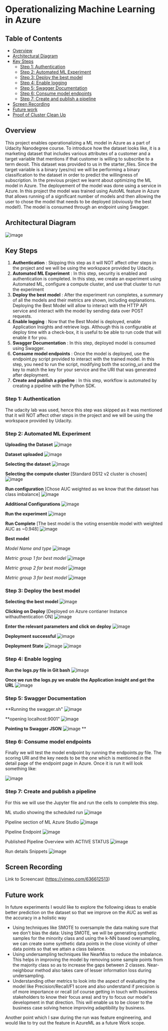 # Operationalizing Machine Learning in Azure

## Table of Contents
   * [Overview](#overview)
   * [Architectural Diagram](#architectural-diagram)
   * [Key Steps](#key-steps)
       * [Step 1: Authentication](#step-1-authentication)
       * [Step 2: Automated ML Experiment](#step-2-automated-ml-experiment)
       * [Step 3: Deploy the best model](#step-3-deploy-the-best-model)
       * [Step 4: Enable logging](#step-4-enable-logging)
       * [Step 5: Swagger Documentation](#step-5-swagger-documentation)
       * [Step 6: Consume model endpoints](#step-6-consume-model-endpoints)
       * [Step 7: Create and publish a pipeline](#step-7-create-and-publish-a-pipeline)
   * [Screen Recording](#screen-recording)
   * [Future work](#Future-work)
   * [Proof of Cluster Clean Up](#Proof-of-Cluster-Clean-Up)

## Overview
This project enables operationalizing a ML model in Azure as a part of Udacity Nanodegree course. To introduce how the dataset looks like, it is a marketing dataset that includes various attributes of a customer and a target variable that mentions if that customer is willing to subscribe to a term deosit. This dataset was provided to us in the starter_files. Since the target variable is a binary (yes/no) we will be performing a binary classification to the dataset in order to predict the willingness of subscription. In the previous project we learnt about optimizing the ML model in Azure. The deployement of the model was done using a service in Azure. In this project the model was trained using AutoML feature in Azure that allows running of a significant number of models and then allowing the user to chose the model that needs to be deployed (obviously the best model!). The model is consumed through an endpoint using Swagger.

## Architectural Diagram

![image](https://user-images.githubusercontent.com/38326274/137786806-df9d1c40-4ab4-4a4b-8795-10fe72558eed.png)


## Key Steps
1. **Authentication** : Skipping this step as it will NOT affect other steps in the project and we will be using the workspace provided by Udacity.
2. **Automated ML Experiment** : In this step, security is enabled and authentication is completed. In this step, we create an experiment using Automated ML, configure a compute cluster, and use that cluster to run the experiment
3. **Deploy the best model** : After the experiment run completes, a summary of all the models and their metrics are shown, including explanations. Deploying the Best Model will allow to interact with the HTTP API service and interact with the model by sending data over POST requests.
4. **Enable logging** : Now that the Best Model is deployed, enable Application Insights and retrieve logs. Although this is configurable at deploy time with a check-box, it is useful to be able to run code that will enable it for you.
5. **Swagger Documentation** : In this step, deployed model is consumed using Swagger.
6. **Consume model endpoints** : Once the model is deployed, use the endpoint.py script provided to interact with the trained model. In this step, you need to run the script, modifying both the scoring_uri and the key to match the key for your service and the URI that was generated after deployment.
7. **Create and publish a pipeline** : In this step, workflow is automated by creating a pipeline with the Python SDK.


### Step 1: Authentication
The udacity lab was used, hence this step was skipped as it was mentioned that it will NOT affect other steps in the project and we will be using the workspace provided by Udacity.

### Step 2: Automated ML Experiment
   **Uploading the Dataset**
      ![image](https://user-images.githubusercontent.com/38326274/137475242-15fa77f9-1b0b-45da-8d24-0daf261105f8.png)
   
   **Dataset uploaded**
      ![image](https://user-images.githubusercontent.com/38326274/137475376-d28c282d-aec6-4c83-bd5b-f95727c1bd1c.png)
   
   **Selecting the dataset**
      ![image](https://user-images.githubusercontent.com/38326274/137475496-35d9302a-b771-4bef-b579-3b65418d8e24.png)
   
   **Selecting the compute cluster** [Standard DS12 v2 cluster is chosen]
      ![image](https://user-images.githubusercontent.com/38326274/137475795-f31166a7-9f8b-40e4-9eb4-77b23744b3a7.png)
   
   **Run configuration** [Chose AUC weighted as we know that the dataset has class imbalance]
      ![image](https://user-images.githubusercontent.com/38326274/137476184-196809b0-0813-4bcd-857f-e0c49c6f3a28.png)
   
   **Additional Configurations**
      ![image](https://user-images.githubusercontent.com/38326274/137476496-4ae85f6e-a489-43bb-9a03-4aec1598067f.png)
   
   **Run the experiment**
      ![image](https://user-images.githubusercontent.com/38326274/137476624-edc1484a-10bb-477c-819f-e21cb0231795.png)

   **Run Complete** [The best model is the voting ensemble model with weighted AUC as ~0.948]
      ![image](https://user-images.githubusercontent.com/38326274/137478957-59add80a-7152-4736-8ffb-f593e8c4dc52.png)

   **Best model**
   
   *Model Name and type*
      ![image](https://user-images.githubusercontent.com/38326274/137479333-64d47c75-680f-45bd-9f6a-e321df796eb1.png)
      
   *Metric group 1 for best model*
      ![image](https://user-images.githubusercontent.com/38326274/137479437-fd1f4bec-6d26-4f9c-a049-0777a9103dbc.png)

   *Metric group 2 for best model*
      ![image](https://user-images.githubusercontent.com/38326274/137479654-70a7079c-3608-4fd7-9c6b-b869202fafb5.png)

   *Metric group 3 for best model*
      ![image](https://user-images.githubusercontent.com/38326274/137479754-6f6764b2-f18c-4b5d-b3be-8a2c56bc9022.png)


### Step 3: Deploy the best model

  **Selecting the best model**
    ![image](https://user-images.githubusercontent.com/38326274/137480275-5bb97e78-f74a-4b31-9d9d-28aee41c9082.png)

  **Clicking on Deploy** [Deployed on Azure contianer Instance withauthentication ON]
    ![image](https://user-images.githubusercontent.com/38326274/137480332-120e33b1-570f-4c0e-9d81-43dfcab76453.png)

  **Enter the relevant parameters and click on deploy**
    ![image](https://user-images.githubusercontent.com/38326274/137480446-685f61b8-fe95-42fd-960d-ab31fc5f9a42.png)

  **Deployment successful**
    ![image](https://user-images.githubusercontent.com/38326274/137482366-f3304e35-0aa0-4de8-ba38-6e184c4f9e59.png)

  **Deployment State**
    ![image](https://user-images.githubusercontent.com/38326274/137482512-ea49f047-3599-4907-8990-9b653546aae0.png)
    ![image](https://user-images.githubusercontent.com/38326274/137482840-0d58d00f-5d64-433a-8700-6065f63f0ada.png)


    
### Step 4: Enable logging

  **Run the logs.py file in Git bash**
  ![image](https://user-images.githubusercontent.com/38326274/137484220-abe01208-580a-48e8-b7a1-37b850cc46ed.png)

  **Once we run the logs.py we enable the Application insight and get the URL**
  ![image](https://user-images.githubusercontent.com/38326274/137485366-ddc6d99e-ddbb-46ed-9ef5-dd1bfea63d85.png)


### Step 5: Swagger Documentation

  **Running the swagger.sh"
  ![image](https://user-images.githubusercontent.com/38326274/137497124-ad63c187-027d-43d6-a936-8f5b18b2d8a8.png)
  
  **opening localhost:9001"
  ![image](https://user-images.githubusercontent.com/38326274/137497240-1682eaf7-6cbe-4494-a4ee-c01177c4f957.png)

  **Pointing to Swagger JSON**
  ![image](https://user-images.githubusercontent.com/38326274/137497742-b5e870e3-7b00-4dcd-afa7-b6406812ba69.png)
  **

### Step 6: Consume model endpoints
  Finally we will test the model endpoint by running the endpoints.py file. The scoring URI and the key needs to be the one which is mentioned in the detail page of the endpoint page in Azure. Once it is run it will look something like:
  
  ![image](https://user-images.githubusercontent.com/38326274/137760452-8fbcc021-0118-46c7-99c9-41da23f78dfa.png)


### Step 7: Create and publish a pipeline
   For this we will use the Jupyter file and run the cells to complete this step.
   
   ML studio showing the scheduled run
   ![image](https://user-images.githubusercontent.com/38326274/137980409-1210ec35-e258-4952-8789-7abc81d1c44a.png)

   Pipeline section of ML Azure Studio
   ![image](https://user-images.githubusercontent.com/38326274/137767728-6711e46f-87a9-4c54-a80e-84b526af3af5.png)
   
   Pipeline Endpoint
   ![image](https://user-images.githubusercontent.com/38326274/137767834-5b5b4c08-a699-4d7f-8d62-fa94c8c9257c.png)

   Published Pipeline Overview with ACTIVE STATUS
   ![image](https://user-images.githubusercontent.com/38326274/137768016-491aa14d-d5d0-4b48-acc1-06e3007d82b6.png)

   Run details Snippets
   ![image](https://user-images.githubusercontent.com/38326274/137768239-f66ba926-c253-4d7c-97fe-ab890d457056.png)


   
## Screen Recording
Link to Screencast (https://vimeo.com/636612513)

## Future work
  In future experiments I would like to explore the following ideas to enable better prediction on the dataset so that we improve on the AUC as well as the accuracy in a holistic way

   - Using techniques like SMOTE to oversample the data making sure that we don't bias the data: Using SMOTE, we will be generating synthetic samples for the minority class and using the k-NN based oversampling, we can create some synthetic data points in the close vicinity of other data points so that we attain a class balance.
   - Using undersampling techniques like NearMiss to reduce the imbalance. This helps in improving the model by removing some sample points from the majority class so as to increase the gaps between 2 classes. Near-neighbour method also takes care of lesser information loss during undersampling.
   - Understanding other metrics to look into the aspect of evaluating the model like Precision/Recall/F1 score and also understand if precision is of more importance or recall (of course getting in touch with business stakeholders to know their focus area) and try to focus our model's development in that direction. This will enable us to be closer to the business case solving hence improving adaptibility by business.

  Another point which I saw during the run was feature engineering, and would like to try out the feature in AzureML as a future Work scope.
